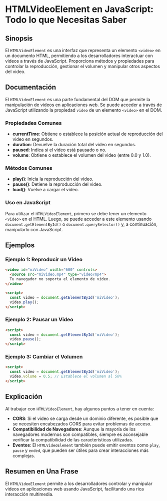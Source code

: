 <!--
Meta Description: # HTMLVideoElement en JavaScript: Todo lo que Necesitas Saber ## Sinopsis El `HTMLVideoElement` es una interfaz que representa un elemento `<video>` e...
Meta Keywords: video, htmlvideoelement, del, javascript, script
-->

# HTMLVideoElement en JavaScript: Todo lo que Necesitas Saber

## Sinopsis
El `HTMLVideoElement` es una interfaz que representa un elemento `<video>` en un documento HTML, permitiendo a los desarrolladores interactuar con videos a través de JavaScript. Proporciona métodos y propiedades para controlar la reproducción, gestionar el volumen y manipular otros aspectos del video.

## Documentación
El `HTMLVideoElement` es una parte fundamental del DOM que permite la manipulación de videos en aplicaciones web. Se puede acceder a través de JavaScript utilizando la propiedad `video` de un elemento `<video>` en el DOM.

### Propiedades Comunes
- **currentTime**: Obtiene o establece la posición actual de reproducción del video en segundos.
- **duration**: Devuelve la duración total del video en segundos.
- **paused**: Indica si el video está pausado o no.
- **volume**: Obtiene o establece el volumen del video (entre 0.0 y 1.0).

### Métodos Comunes
- **play()**: Inicia la reproducción del video.
- **pause()**: Detiene la reproducción del video.
- **load()**: Vuelve a cargar el video.

### Uso en JavaScript
Para utilizar el `HTMLVideoElement`, primero se debe tener un elemento `<video>` en el HTML. Luego, se puede acceder a este elemento usando `document.getElementById()` o `document.querySelector()` y, a continuación, manipularlo con JavaScript.

## Ejemplos
### Ejemplo 1: Reproducir un Video
```html
<video id="miVideo" width="600" controls>
  <source src="miVideo.mp4" type="video/mp4">
  Tu navegador no soporta el elemento de video.
</video>

<script>
  const video = document.getElementById('miVideo');
  video.play();
</script>
```

### Ejemplo 2: Pausar un Video
```html
<script>
  const video = document.getElementById('miVideo');
  video.pause();
</script>
```

### Ejemplo 3: Cambiar el Volumen
```html
<script>
  const video = document.getElementById('miVideo');
  video.volume = 0.5; // Establece el volumen al 50%
</script>
```

## Explicación
Al trabajar con `HTMLVideoElement`, hay algunos puntos a tener en cuenta:

- **CORS**: Si el video se carga desde un dominio diferente, es posible que se necesiten encabezados CORS para evitar problemas de acceso.
- **Compatibilidad de Navegadores**: Aunque la mayoría de los navegadores modernos son compatibles, siempre es aconsejable verificar la compatibilidad de las características utilizadas.
- **Eventos**: El `HTMLVideoElement` también puede emitir eventos como `play`, `pause` y `ended`, que pueden ser útiles para crear interacciones más complejas.

## Resumen en Una Frase
El `HTMLVideoElement` permite a los desarrolladores controlar y manipular videos en aplicaciones web usando JavaScript, facilitando una rica interacción multimedia.